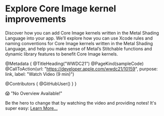 # Explore Core Image kernel improvements

Discover how you can add Core Image kernels written in the Metal Shading Language into your app. We’ll explore how you can use Xcode rules and naming conventions for Core Image kernels written in the Metal Shading Language, and help you make sense of Metal’s Stitchable functions and dynamic library features to benefit Core Image kernels.

@Metadata {
   @TitleHeading("WWDC21")
   @PageKind(sampleCode)
   @CallToAction(url: "https://developer.apple.com/wwdc21/10159", purpose: link, label: "Watch Video (9 min)")

   @Contributors {
      @GitHubUser(<replace this with your GitHub handle>)
   }
}

😱 "No Overview Available!"

Be the hero to change that by watching the video and providing notes! It's super easy:
 [Learn More…](https://wwdcnotes.github.io/WWDCNotes/documentation/wwdcnotes/contributing)
